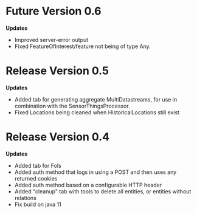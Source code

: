 # Future Version 0.6

**Updates**
* Improved server-error output
* Fixed FeatureOfInterest/feature not being of type Any.


# Release Version 0.5

**Updates**
* Added tab for generating aggregate MultiDatastreams, for use in combination with the SensorThingsProcessor.
* Fixed Locations being cleaned when HistoricalLocations still exist


# Release Version 0.4

**Updates**
* Added tab for FoIs
* Added auth method that logs in using a POST and then uses any returned cookies
* Added auth method based on a configurable HTTP header
* Added "cleanup" tab with tools to delete all entities, or entities without relations
* Fix build on java 11
